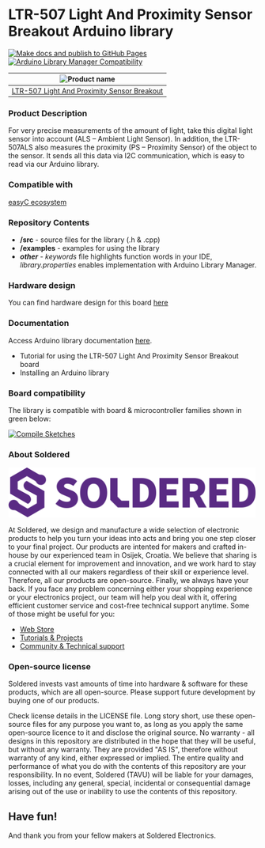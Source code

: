 # LTR-507 Light And Proximity Sensor Breakout Arduino library

[![Make docs and publish to GitHub Pages](https://github.com/SolderedElectronics/Soldered-Digital-Light-Sensor-Arduino-Library/actions/workflows/make_docs.yml/badge.svg?branch=dev)](https://github.com/SolderedElectronics/Soldered-Digital-Light-Sensor-Arduino-Library/actions/workflows/make_docs.yml)
[![Arduino Library Manager Compatibility](https://github.com/SolderedElectronics/Soldered-Digital-Light-Sensor-Arduino-Library/actions/workflows/arduino_lint.yml/badge.svg?branch=dev)](https://github.com/SolderedElectronics/Soldered-Digital-Light-Sensor-Arduino-Library/actions/workflows/arduino_lint.yml)

| ![Product name](https://upload.wikimedia.org/wikipedia/commons/8/8f/Example_image.svg) |
| :------------------------------------------------------------------------------------: |
|                      [LTR-507 Light And Proximity Sensor Breakout](https://solde.red/333063)                      |

### Product Description
For very precise measurements of the amount of light, take this digital light sensor into account (ALS – Ambient Light Sensor). In addition, the LTR-507ALS also measures the proximity (PS – Proximity Sensor) of the object to the sensor. It sends all this data via I2C communication, which is easy to read via our Arduino library.

### Compatible with
[easyC ecosystem](https://www.soldered.com/easyC)

### Repository Contents

- **/src** - source files for the library (.h & .cpp)
- **/examples** - examples for using the library
- **_other_** - _keywords_ file highlights function words in your IDE, _library.properties_ enables implementation with Arduino Library Manager.

### Hardware design

You can find hardware design for this board [here](https://github.com/SolderedElectronics/Digital-light---proximity-sensor-LTR-507ALS-breakout-hardware-design) 

### Documentation

Access Arduino library documentation [here](https://SolderedElectronics.github.io/Soldered-Digital-Light-Sensor-Arduino-Library).

- Tutorial for using the LTR-507 Light And Proximity Sensor Breakout board
- Installing an Arduino library

### Board compatibility

The library is compatible with board & microcontroller families shown in green below:

[![Compile Sketches](http://github-actions.40ants.com/SolderedElectronics/Soldered-Digital-Light-Sensor-Arduino-Library/matrix.svg?branch=dev&only=Compile%20Sketches)](https://github.com/SolderedElectronics/Soldered-Digital-Light-Sensor-Arduino-Library/actions/workflows/compile_test.yml)

### About Soldered

<img src="https://raw.githubusercontent.com/SolderedElectronics/Soldered-Digital-Light-Sensor-Arduino-Library/dev/extras/Soldered-logo-color.png" alt="soldered-logo" width="500"/>

At Soldered, we design and manufacture a wide selection of electronic products to help you turn your ideas into acts and bring you one step closer to your final project. Our products are intented for makers and crafted in-house by our experienced team in Osijek, Croatia. We believe that sharing is a crucial element for improvement and innovation, and we work hard to stay connected with all our makers regardless of their skill or experience level. Therefore, all our products are open-source. Finally, we always have your back. If you face any problem concerning either your shopping experience or your electronics project, our team will help you deal with it, offering efficient customer service and cost-free technical support anytime. Some of those might be useful for you:

- [Web Store](https://www.soldered.com/shop)
- [Tutorials & Projects](https://soldered.com/learn)
- [Community & Technical support](https://soldered.com/community)

### Open-source license

Soldered invests vast amounts of time into hardware & software for these products, which are all open-source. Please support future development by buying one of our products.

Check license details in the LICENSE file. Long story short, use these open-source files for any purpose you want to, as long as you apply the same open-source licence to it and disclose the original source. No warranty - all designs in this repository are distributed in the hope that they will be useful, but without any warranty. They are provided "AS IS", therefore without warranty of any kind, either expressed or implied. The entire quality and performance of what you do with the contents of this repository are your responsibility. In no event, Soldered (TAVU) will be liable for your damages, losses, including any general, special, incidental or consequential damage arising out of the use or inability to use the contents of this repository.

## Have fun!

And thank you from your fellow makers at Soldered Electronics.
